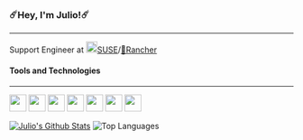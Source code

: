 ### ☄️Hey, I'm Julio!☄️ 
---
Support Engineer at [<img src="https://cdn.jsdelivr.net/gh/devicons/devicon/icons/opensuse/opensuse-original.svg" width="20" height="20"/>SUSE](https://suse.com)/[🐂Rancher](https://rancher.com)

#### Tools and Technologies
---
<img src="https://cdn.jsdelivr.net/gh/devicons/devicon/icons/kubernetes/kubernetes-plain.svg" width="30" height="30"/> <img src="https://cdn.jsdelivr.net/gh/devicons/devicon/icons/k3s/k3s-original.svg" width="30" height="30"/> <img src="https://cdn.jsdelivr.net/gh/devicons/devicon/icons/go/go-original.svg" width="30" height="30"/> <img src="https://cdn.jsdelivr.net/gh/devicons/devicon/icons/terraform/terraform-original.svg" width="30" height="30"/> <img src="https://cdn.jsdelivr.net/gh/devicons/devicon/icons/python/python-original.svg" width="30" height="30"/> <img src="https://cdn.jsdelivr.net/gh/devicons/devicon/icons/bash/bash-original.svg" width="30" height="30"/> <img src="https://cdn.jsdelivr.net/gh/devicons/devicon/icons/docker/docker-plain.svg" width="30" height="30"/>





[![Julio's Github Stats](https://github-readme-stats.vercel.app/api?username=VltraHeaven&show_icons=true&theme=nightowl)](https://github.com/anuraghazra/github-readme-stats)
![Top Languages](https://github-readme-stats.vercel.app/api/top-langs/?username=VltraHeaven&theme=nightowl&hide=javascript,html,css&langs_count=8&layout=compact)

<!--
**VltraHeaven/VltraHeaven** is a ✨ _special_ ✨ repository because its `README.md` (this file) appears on your GitHub profile.

Here are some ideas to get you started:

- 🔭 I’m currently working on ...
- 🌱 I’m currently learning ...
- 👯 I’m looking to collaborate on ...
- 🤔 I’m looking for help with ...
- 💬 Ask me about ...
- 📫 How to reach me: ...
- 😄 Pronouns: ...
- ⚡ Fun fact: ...
-->
